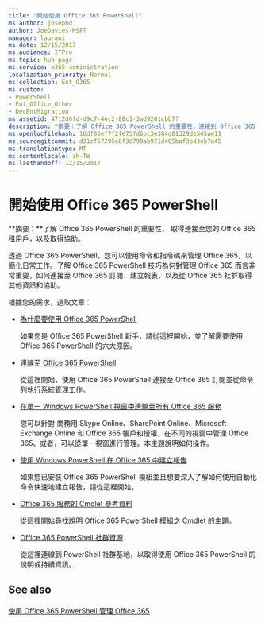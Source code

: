 ```yaml
---
title: "開始使用 Office 365 PowerShell"
ms.author: josephd
author: JoeDavies-MSFT
manager: laurawi
ms.date: 12/15/2017
ms.audience: ITPro
ms.topic: hub-page
ms.service: o365-administration
localization_priority: Normal
ms.collection: Ent_O365
ms.custom:
- PowerShell
- Ent_Office_Other
- DecEntMigration
ms.assetid: 4712d6fd-d9c7-4ec2-88c1-3ad9201cbb7f
description: "摘要：了解 Office 365 PowerShell 的重要性，連線到 Office 365 租用戶，並取得說明。"
ms.openlocfilehash: 16df86ef7f2fe75fd6bc3e384d01329de545ae11
ms.sourcegitcommit: d31cf57295e8f3d798ab971d405baf3bd3eb7a45
ms.translationtype: MT
ms.contentlocale: zh-TW
ms.lasthandoff: 12/15/2017
---
```

# <a name="getting-started-with-office-365-powershell"></a>開始使用 Office 365 PowerShell

 **摘要：**了解 Office 365 PowerShell 的重要性、 取得連接至您的 Office 365 租用戶，以及取得協助。
  
透過 Office 365 PowerShell，您可以使用命令和指令碼來管理 Office 365，以簡化日常工作。了解 Office 365 PowerShell 技巧為何對管理 Office 365 而言非常重要，如何連接至 Office 365 訂閱、建立報表，以及從 Office 365 社群取得其他資訊和協助。
  
根據您的需求，選取文章：
  
- [為什麼要使用 Office 365 PowerShell](why-you-need-to-use-office-365-powershell.md)
    
    如果您是 Office 365 PowerShell 新手，請從這裡開始，並了解需要使用 Office 365 PowerShell 的六大原因。 
    
- [連線至 Office 365 PowerShell](connect-to-office-365-powershell.md)
    
    從這裡開始，使用 Office 365 PowerShell 連接至 Office 365 訂閱並從命令列執行系統管理工作。
    
- [在單一 Windows PowerShell 視窗中連線至所有 Office 365 服務](connect-to-all-office-365-services-in-a-single-windows-powershell-window.md)
    
    您可以針對 商務用 Skype Online、SharePoint Online、Microsoft Exchange Online 和 Office 365 帳戶和授權，在不同的視窗中管理 Office 365。或者，可以從單一視窗進行管理。本主題說明如何操作。
    
- [使用 Windows PowerShell 在 Office 365 中建立報告](use-windows-powershell-to-create-reports-in-office-365.md)
    
    如果您已安裝 Office 365 PowerShell 模組並且想要深入了解如何使用自動化命令快速地建立報告，請從這裡開始。 
    
- [Office 365 服務的 Cmdlet 參考資料](cmdlet-references-for-office-365-services.md)
    
    從這裡開始尋找說明 Office 365 PowerShell 模組之 Cmdlet 的主題。
    
- [Office 365 PowerShell 社群資源](office-365-powershell-community-resources.md)
    
    從這裡連線到 PowerShell 社群基地，以取得使用 Office 365 PowerShell 的說明或持續資訊。
    
## <a name="see-also"></a>See also

#### 

[使用 Office 365 PowerShell 管理 Office 365](manage-office-365-with-office-365-powershell.md)

